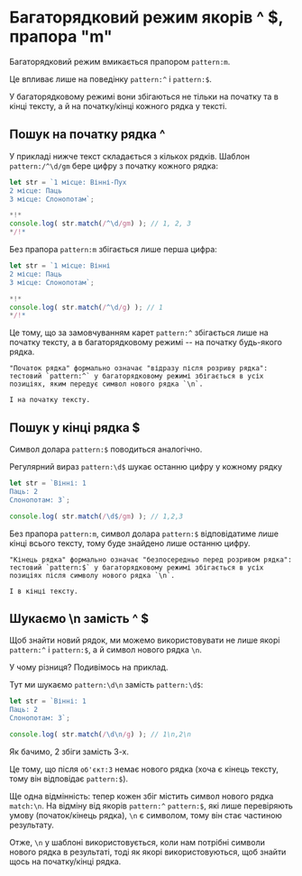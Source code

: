 # Багаторядковий режим якорів ^ $, прапора "m"

Багаторядковий режим вмикається прапором `pattern:m`.

Це впливає лише на поведінку `pattern:^` і `pattern:$`.

У багаторядковому режимі вони збігаються не тільки на початку та в кінці тексту, а й на початку/кінці кожного рядка у тексті.

## Пошук на початку рядка ^

У прикладі нижче текст складається з кількох рядків. Шаблон `pattern:/^\d/gm` бере цифру з початку кожного рядка:

```js run
let str = `1 місце: Вінні-Пух
2 місце: Паць
3 місце: Слонопотам`;

*!*
console.log( str.match(/^\d/gm) ); // 1, 2, 3
*/!*
```

Без прапора `pattern:m` збігається лише перша цифра:

```js run
let str = `1 місце: Вінні
2 місце: Паць
3 місце: Слонопотам`;

*!*
console.log( str.match(/^\d/g) ); // 1
*/!*
```

Це тому, що за замовчуванням карет `pattern:^` збігається лише на початку тексту, а в багаторядковому режимі -- на початку будь-якого рядка.

```smart
"Початок рядка" формально означає "відразу після розриву рядка": тестовий `pattern:^` у багаторядковому режимі збігається в усіх позиціях, яким передує символ нового рядка `\n`.

І на початку тексту.
```

## Пошук у кінці рядка $

Символ долара `pattern:$` поводиться аналогічно.

Регулярний вираз `pattern:\d$` шукає останню цифру у кожному рядку

```js run
let str = `Вінні: 1
Паць: 2
Слонопотам: 3`;

console.log( str.match(/\d$/gm) ); // 1,2,3
```

Без прапора `pattern:m`, символ долара `pattern:$` відповідатиме лише кінці всього тексту, тому буде знайдено лише останню цифру.

```smart
"Кінець рядка" формально означає "безпосередньо перед розривом рядка": тестовий `pattern:$` у багаторядковому режимі збігається в усіх позиціях після символу нового рядка `\n`.

І в кінці тексту.
```

## Шукаємо \n замість ^ $

Щоб знайти новий рядок, ми можемо використовувати не лише якорі `pattern:^` і `pattern:$`, а й символ нового рядка `\n`.

У чому різниця? Подивімось на приклад.

Тут ми шукаємо `pattern:\d\n` замість `pattern:\d$`:

```js run
let str = `Вінні: 1
Паць: 2
Слонопотам: 3`;

console.log( str.match(/\d\n/g) ); // 1\n,2\n
```

Як бачимо, 2 збіги замість 3-х.

Це тому, що після `об'єкт:3` немає нового рядка (хоча є кінець тексту, тому він відповідає `pattern:$`).

Ще одна відмінність: тепер кожен збіг містить символ нового рядка `match:\n`. На відміну від якорів `pattern:^` `pattern:$`, які лише перевіряють умову (початок/кінець рядка), `\n` є символом, тому він стає частиною результату.

Отже, `\n` у шаблоні використовується, коли нам потрібні символи нового рядка в результаті, тоді як якорі використовуються, щоб знайти щось на початку/кінці рядка.
